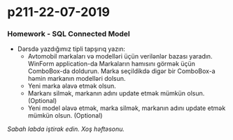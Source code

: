 # p211-22-07-2019

### Homework - SQL Connected Model
- Dərsdə yazdığımız tipli tapşırıq yazın:
  - Avtomobil markaları və modelləri üçün verilənlər bazası yaradın. WinForm application-da Markaların hamısını görmək üçün ComboBox-da doldurun. Marka seçildikdə digər bir ComboBox-a həmin markanın modelləri dolsun. 
  - Yeni marka əlavə etmək olsun.
  - Markanı silmək, markanın adını update etmək mümkün olsun. (Optional)
  - Yeni model əlavə etmək, marka silmək, markanın adını update etmək mümkün olsun. (Optional) 
  
*Sabah labda iştirak edin. Xoş həftəsonu.*

